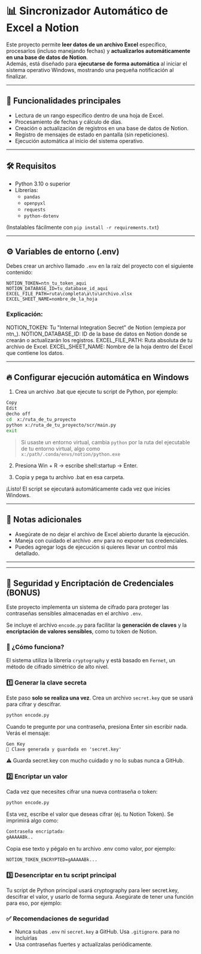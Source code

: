 # 📊 Sincronizador Automático de Excel a Notion

Este proyecto permite **leer datos de un archivo Excel** específico, procesarlos (incluso manejando fechas) y **actualizarlos automáticamente en una base de datos de Notion**.  
Además, está diseñado para **ejecutarse de forma automática** al iniciar el sistema operativo Windows, mostrando una pequeña notificación al finalizar.

---

## 🚀 Funcionalidades principales

- Lectura de un rango específico dentro de una hoja de Excel.
- Procesamiento de fechas y cálculo de días.
- Creación o actualización de registros en una base de datos de Notion.
- Registro de mensajes de estado en pantalla (sin repeticiones).
- Ejecución automática al inicio del sistema operativo.

---

## 🛠️ Requisitos

- Python 3.10 o superior
- Librerías:
  - `pandas`
  - `openpyxl`
  - `requests`
  - `python-dotenv`

(Instalables fácilmente con `pip install -r requirements.txt`)

---

## ⚙️ Variables de entorno (.env)

Debes crear un archivo llamado `.env` en la raíz del proyecto con el siguiente contenido:

```dotenv
NOTION_TOKEN=ntn_tu_token_aqui
NOTION_DATABASE_ID=tu_database_id_aqui
EXCEL_FILE_PATH=ruta\completa\a\tu\archivo.xlsx
EXCEL_SHEET_NAME=nombre_de_la_hoja
```

### Explicación:

NOTION_TOKEN: Tu "Internal Integration Secret" de Notion (empieza por ntn_).
NOTION_DATABASE_ID: ID de la base de datos en Notion donde se crearán o actualizarán los registros.
EXCEL_FILE_PATH: Ruta absoluta de tu archivo de Excel.
EXCEL_SHEET_NAME: Nombre de la hoja dentro del Excel que contiene los datos.

---

## 🔥 Configurar ejecución automática en Windows

1. Crea un archivo .bat que ejecute tu script de Python, por ejemplo:

```bash
Copy
Edit
@echo off
cd  x:/ruta_de_tu_proyecto
python x:/ruta_de_tu_proyecto/scr/main.py
exit
```
> Si usaste un entorno virtual, cambia `python` por la ruta del ejecutable de tu entorno virtual, algo como `x:/path/.conda/envs/notion/python.exe`

2. Presiona Win + R → escribe shell:startup → Enter.

3. Copia y pega tu archivo .bat en esa carpeta.

¡Listo! El script se ejecutará automáticamente cada vez que inicies Windows.

---

## 📌 Notas adicionales

- Asegúrate de no dejar el archivo de Excel abierto durante la ejecución.
- Maneja con cuidado el archivo .env para no exponer tus credenciales.
- Puedes agregar logs de ejecución si quieres llevar un control más detallado.

---
---

## 🔐 Seguridad y Encriptación de Credenciales (BONUS)

Este proyecto implementa un sistema de cifrado para proteger las contraseñas sensibles almacenadas en el archivo `.env`.

Se incluye el archivo `encode.py` para facilitar la **generación de claves** y la **encriptación de valores sensibles**, como tu token de Notion.

### 📌 ¿Cómo funciona?

El sistema utiliza la librería `cryptography` y está basado en `Fernet`, un método de cifrado simétrico de alto nivel.

### 1️⃣ Generar la clave secreta

Este paso **solo se realiza una vez**. Crea un archivo `secret.key` que se usará para cifrar y descifrar.

```bash
python encode.py
```

Cuando te pregunte por una contraseña, presiona Enter sin escribir nada. Verás el mensaje:

```vbnet
Gen Key
🔑 Clave generada y guardada en 'secret.key'
```

⚠️ Guarda secret.key con mucho cuidado y no lo subas nunca a GitHub.

### 2️⃣ Encriptar un valor

Cada vez que necesites cifrar una nueva contraseña o token:

```bash
python encode.py
```

Esta vez, escribe el valor que deseas cifrar (ej. tu Notion Token). Se imprimirá algo como:

```css
Contraseña encriptada:
gAAAAABk..
```

Copia ese texto y pégalo en tu archivo .env como valor, por ejemplo:

```dotenv
NOTION_TOKEN_ENCRYPTED=gAAAAABk...
```

### 3️⃣ Desencriptar en tu script principal

Tu script de Python principal usará cryptography para leer secret.key, descifrar el valor, y usarlo de forma segura.
Asegúrate de tener una función para eso, por ejemplo:

### ✅ Recomendaciones de seguridad

- Nunca subas `.env` ni `secret.key` a GitHub. Usa `.gitignore`. para no incluirlas  
- Usa contraseñas fuertes y actualízalas periódicamente.



